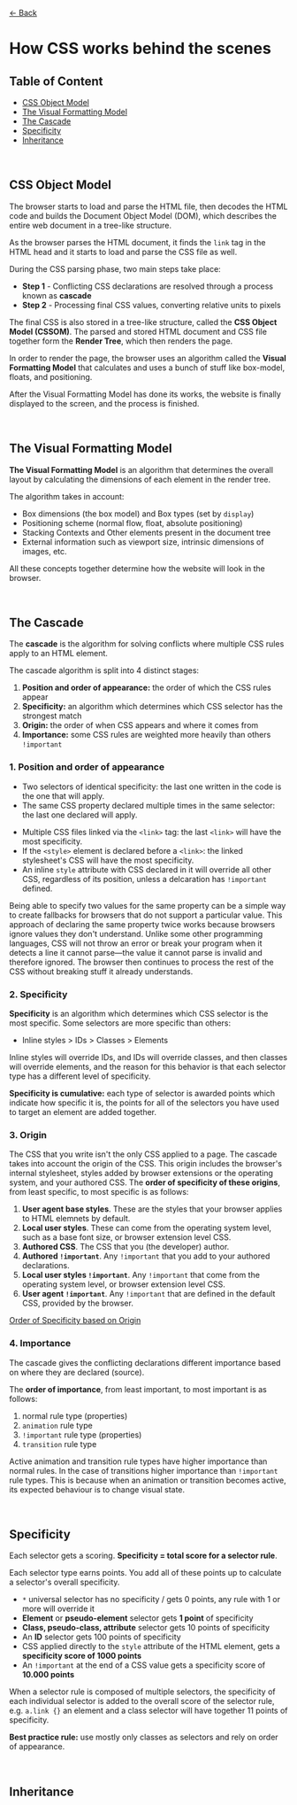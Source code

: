 [&larr; Back](./README.md)

# How CSS works behind the scenes

## Table of Content

- [CSS Object Model](#css-object-model)
- [The Visual Formatting Model](#the-visual-formatting-model)
- [The Cascade](#the-cascade)
- [Specificity](#specificity)
- [Inheritance](#inheritance)

<br>

## CSS Object Model

The browser starts to load and parse the HTML file, then decodes the HTML code and builds the Document Object Model (DOM), which describes the entire web document in a tree-like structure.

As the browser parses the HTML document, it finds the `link` tag in the HTML head and it starts to load and parse the CSS file as well.

During the CSS parsing phase, two main steps take place:

- **Step 1** - Conflicting CSS declarations are resolved through a process known as **cascade**
- **Step 2** - Processing final CSS values, converting relative units to pixels

The final CSS is also stored in a tree-like structure, called the **CSS Object Model (CSSOM)**. The parsed and stored HTML document and CSS file together form the **Render Tree**, which then renders the page.

In order to render the page, the browser uses an algorithm called the **Visual Formatting Model** that calculates and uses a bunch of stuff like box-model, floats, and positioning.

After the Visual Formatting Model has done its works, the website is finally displayed to the screen, and the process is finished.

<br>

## The Visual Formatting Model

**The Visual Formatting Model** is an algorithm that determines the overall layout by calculating the dimensions of each element in the render tree.

The algorithm takes in account:

- Box dimensions (the box model) and Box types (set by `display`)
- Positioning scheme (normal flow, float, absolute positioning)
- Stacking Contexts and Other elements present in the document tree
- External information such as viewport size, intrinsic dimensions of images, etc.

All these concepts together determine how the website will look in the browser.

<br>

## The Cascade

The **cascade** is the algorithm for solving conflicts where multiple CSS rules apply to an HTML element.

The cascade algorithm is split into 4 distinct stages:

1. **Position and order of appearance:** the order of which the CSS rules appear
2. **Specificity:** an algorithm which determines which CSS selector has the strongest match
3. **Origin:** the order of when CSS appears and where it comes from
4. **Importance:** some CSS rules are weighted more heavily than others `!important`

### 1. Position and order of appearance

- Two selectors of identical specificity: the last one written in the code is the one that will apply.
- The same CSS property declared multiple times in the same selector: the last one declared will apply.

<div></div>

- Multiple CSS files linked via the `<link>` tag: the last `<link>` will have the most specificity.
- If the `<style>` element is declared before a `<link>`: the linked stylesheet's CSS will have the most specificity.
- An inline `style` attribute with CSS declared in it will override all other CSS, regardless of its position, unless a delcaration has `!important` defined.

<div></div>

Being able to specify two values for the same property can be a simple way to create fallbacks for browsers that do not support a particular value. This approach of declaring the same property twice works because browsers ignore values they don't understand. Unlike some other programming languages, CSS will not throw an error or break your program when it detects a line it cannot parse—the value it cannot parse is invalid and therefore ignored. The browser then continues to process the rest of the CSS without breaking stuff it already understands.

### 2. Specificity

**Specificity** is an algorithm which determines which CSS selector is the most specific. Some selectors are more specific than others:

- Inline styles > IDs > Classes > Elements

Inline styles will override IDs, and IDs will override classes, and then classes will override elements, and the reason for this behavior is that each selector type has a different level of specificity.

**Specificity is cumulative:** each type of selector is awarded points which indicate how specific it is, the points for all of the selectors you have used to target an element are added together.

### 3. Origin

The CSS that you write isn't the only CSS applied to a page. The cascade takes into account the origin of the CSS. This origin includes the browser's internal stylesheet, styles added by browser extensions or the operating system, and your authored CSS. The **order of specificity of these origins**, from least specific, to most specific is as follows:

1. **User agent base styles**. These are the styles that your browser applies to HTML elemnets by default.
2. **Local user styles**. These can come from the operating system level, such as a base font size, or browser extension level CSS.
3. **Authored CSS**. The CSS that you (the developer) author.
4. **Authored `!important`**. Any `!important` that you add to your authored declarations.
5. **Local user styles `!important`**. Any `!important` that come from the operating system level, or browser extension level CSS.
6. **User agent `!important`**. Any `!important` that are defined in the default CSS, provided by the browser.

[Order of Specificity based on Origin](https://web-dev.imgix.net/image/VbAJIREinuYvovrBzzvEyZOpw5w1/zPdaZ6G11oYrgJ78EfF7.svg)

<!-- 1. The most important declarations - are the user declarations marked with the !important keyword;
2. Second: the author declarations marked with the !important keyword;
3. Third: the normal author declarations;
4. Then, normal user declarations;
5. The least important ones - the browser declarations; -->

### 4. Importance

The cascade gives the conflicting declarations different importance based on where they are declared (source).

The **order of importance**, from least important, to most important is as follows:

1. normal rule type (properties)
2. `animation` rule type
3. `!important` rule type (properties)
4. `transition` rule type

Active animation and transition rule types have higher importance than normal rules. In the case of transitions higher importance than `!important` rule types. This is because when an animation or transition becomes active, its expected behaviour is to change visual state.

<br>

## Specificity

Each selector gets a scoring. **Specificity = total score for a selector rule**.

Each selector type earns points. You add all of these points up to calculate a selector's overall specificity.

- `*` universal selector has no specificity / gets 0 points, any rule with 1 or more will override it
- **Element** or **pseudo-element** selector gets **1 point** of specificity
- **Class, pseudo-class, attribute** selector gets 10 points of specificity
- An **ID** selector gets 100 points of specificity
- CSS applied directly to the `style` attribute of the HTML element, gets a **specificity score of 1000 points**
- An `!important` at the end of a CSS value gets a specificity score of **10.000 points**

When a selector rule is composed of multiple selectors, the specificity of each individual selector is added to the overall score of the selector rule, e.g. `a.link {}` an element and a class selector will have together 11 points of specificity.

**Best practice rule:** use mostly only classes as selectors and rely on order of appearance.

<br>

## Inheritance

<br>
